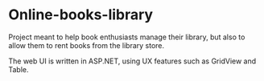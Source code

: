# Online-books-library

Project meant to help book enthusiasts manage their library, but also to allow them to rent books from the library store.

The web UI is written in ASP.NET, using UX features such as GridView and Table.
